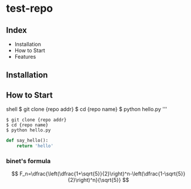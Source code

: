 # test-repo

## Index

- Installation
- How to Start
- Features

## Installation

## How to Start

shell
$ git clone {repo addr}
$ cd {repo name} 
$ python hello.py
'''


```shell
$ git clone {repo addr}
$ cd {repo name}
$ python hello.py
```
```python
def say_hello():
    return 'hello'
```

### binet's formula

$$ F_n=\dfrac{\left(\dfrac{1+\sqrt{5}}{2}\right)^n-\left(\dfrac{1-\sqrt{5}}{2}\right)^n}{\sqrt{5}} $$

